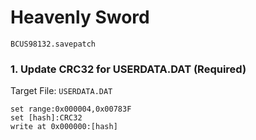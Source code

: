#  Heavenly Sword 

`BCUS98132.savepatch`

### 1. Update CRC32 for USERDATA.DAT (Required)

Target File: `USERDATA.DAT`

```
set range:0x000004,0x00783F
set [hash]:CRC32
write at 0x000000:[hash]
```

